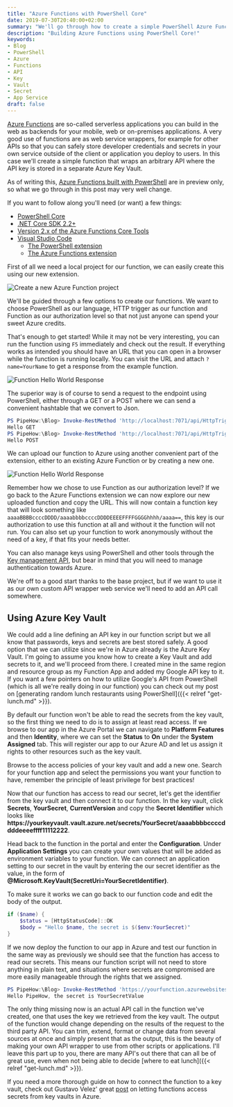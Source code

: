 ```yaml
---
title: "Azure Functions with PowerShell Core"
date: 2019-07-30T20:40:00+02:00
summary: "We'll go through how to create a simple PowerShell Azure Function that calls an API with the key stored in an Azure Key Vault, and then how to call it from somewhere else!"
description: "Building Azure Functions using PowerShell Core!"
keywords:
- Blog
- PowerShell
- Azure
- Functions
- API
- Key
- Vault
- Secret
- App Service
draft: false
---
```


[Azure Functions](https://azure.microsoft.com/en-in/services/functions/) are so-called serverless applications you can build in the web as backends for your mobile, web or on-premises applications. A very good use of functions are as web service wrappers, for example for other APIs so that you can safely store developer credentials and secrets in your own service outside of the client or application you deploy to users. In this case we'll create a simple function that wraps an arbitrary API where the API key is stored in a separate Azure Key Vault.

As of writing this, [Azure Functions built with PowerShell](https://docs.microsoft.com/en-gb/azure/azure-functions/functions-create-first-function-powershell) are in preview only, so what we go through in this post may very well change.

If you want to follow along you'll need (or want) a few things:

- [PowerShell Core](https://docs.microsoft.com/en-us/powershell/scripting/install/installing-powershell-core-on-windows?view=powershell-6)
- [.NET Core SDK 2.2+](https://dotnet.microsoft.com/download)
- [Version 2.x of the Azure Functions Core Tools](https://docs.microsoft.com/en-gb/azure/azure-functions/functions-run-local#v2)
- [Visual Studio Code](https://code.visualstudio.com/)
    - [The PowerShell extension](https://marketplace.visualstudio.com/items?itemName=ms-vscode.PowerShell)
    - [The Azure Functions extension](https://marketplace.visualstudio.com/items?itemName=ms-azuretools.vscode-azurefunctions)

First of all we need a local project for our function, we can easily create this using our new extension.

![Create a new Azure Function project](/img/new-azurefunction/vscode_create_azurefunctionproject.png)

We'll be guided through a few options to create our functions. We want to choose PowerShell as our language, HTTP trigger as our function and Function as our authorization level so that not just anyone can spend your sweet Azure credits.

That's enough to get started! While it may not be very interesting, you can run the function using ```F5``` immediately and check out the result. If everything works as intended you should have an URL that you can open in a browser while the function is running locally. You can visit the URL and attach ```?name=YourName``` to get a response from the example function.

![Function Hello World Response](/img/new-azurefunction/azurefunction_helloworld.png)

The superior way is of course to send a request to the endpoint using PowerShell, either through a GET or a POST where we can send a convenient hashtable that we convert to Json.

```ps1
PS PipeHow:\Blog> Invoke-RestMethod 'http://localhost:7071/api/HttpTrigger?name=GET'
Hello GET
PS PipeHow:\Blog> Invoke-RestMethod 'http://localhost:7071/api/HttpTrigger' -Method Post -Body (@{'name'='POST'} | ConvertTo-Json)
Hello POST
```

We can upload our function to Azure using another convenient part of the extension, either to an existing Azure Function or by creating a new one.

![Function Hello World Response](/img/new-azurefunction/vscode_upload_azurefunction.png)

Remember how we chose to use Function as our authorization level? If we go back to the Azure Functions extension we can now explore our new uploaded function and copy the URL. This will now contain a function key that will look something like ```aaaaBBBBccccDDDD/aaaabbbbccccDDDDEEEEFFFFGGGGhhhh/aaaa==```, this key is our authorization to use this function at all and without it the function will not run. You can also set up your function to work anonymously without the need of a key, if that fits your needs better.

You can also manage keys using PowerShell and other tools through the [Key management API](https://github.com/Azure/azure-functions-host/wiki/Key-management-API), but bear in mind that you will need to manage authentication towards Azure.

We're off to a good start thanks to the base project, but if we want to use it as our own custom API wrapper web service we'll need to add an API call somewhere.

## Using Azure Key Vault

We could add a line defining an API key in our function script but we all know that passwords, keys and secrets are best stored safely. A good option that we can utilize since we're in Azure already is the Azure Key Vault. I'm going to assume you know how to create a Key Vault and add secrets to it, and we'll proceed from there. I created mine in the same region and resource group as my Function App and added my Google API key to it. If you want a few pointers on how to utilize Google's API from PowerShell (which is all we're really doing in our function) you can check out my post on [generating random lunch restaurants using PowerShell]({{< relref "get-lunch.md" >}}).

By default our function won't be able to read the secrets from the key vault, so the first thing we need to do is to assign at least read access. If we browse to our app in the Azure Portal we can navigate to **Platform Features** and then **Identity**, where we can set the **Status** to **On** under the **System Assigned** tab. This will register our app to our Azure AD and let us assign it rights to other resources such as the key vault.

Browse to the access policies of your key vault and add a new one. Search for your function app and select the permissions you want your function to have, remember the principle of least privilege for best practices!

Now that our function has access to read our secret, let's get the identifier from the key vault and then connect it to our function. In the key vault, click **Secrets**, **YourSecret**, **CurrentVersion** and copy the **Secret Identifier** which looks like **<span>https://</span>yourkeyvault.vault.azure.net/secrets/YourSecret/aaaabbbbccccddddeeeeffff11112222**.

Head back to the function in the portal and enter the **Configuration**. Under **Application Settings** you can create your own values that will be added as environment variables to your function. We can connect an application setting to our secret in the vault by entering the our secret identifier as the value, in the form of **@Microsoft.KeyVault(SecretUri=YourSecretIdentifier)**.

To make sure it works we can go back to our function code and edit the body of the output.

```ps1
if ($name) {
    $status = [HttpStatusCode]::OK
    $body = "Hello $name, the secret is $($env:YourSecret)"
}
```

If we now deploy the function to our app in Azure and test our function in the same way as previously we should see that the function has access to read our secrets. This means our function script will not need to store anything in plain text, and situations where secrets are compromised are more easily manageable through the rights that we assigned.

```ps1
PS PipeHow:\Blog> Invoke-RestMethod 'https://yourfunction.azurewebsites.net/api/HttpTrigger?name=PipeHow&code=aaaaBBBBccccDDDD/aaaabbbbccccDDDDEEEEFFFFGGGGhhhh/aaaa=='
Hello PipeHow, the secret is YourSecretValue
```

The only thing missing now is an actual API call in the function we've created, one that uses the key we retrieved from the key vault. The output of the function would change depending on the results of the request to the third party API. You can trim, extend, format or change data from several sources at once and simply present that as the output, this is the beauty of making your own API wrapper to use from other scripts or applications. I'll leave this part up to you, there are many API's out there that can all be of great use, even when not being able to decide [where to eat lunch]({{< relref "get-lunch.md" >}}).

If you need a more thorough guide on how to connect the function to a key vault, check out Gustavo Velez' great [post](https://practical365.com/azure-ad/securing-sensitive-information-in-azure-functions-with-the-azure-key-vault/) on letting functions access secrets from key vaults in Azure.